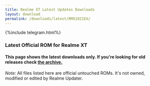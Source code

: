 ```yaml
---
title: Realme XT Latest Updates Downloads
layout: download
permalink: /downloads/latest/RMX1921EX/
---
```

<script>
    $(document).ready(function () {
        loadLatest("RMX1921EX");
    });
</script>

{%include telegram.html%}

<div class="col-12 mx-auto">
    <h3 class="title bg-light p-2 rounded">Latest Official ROM for Realme XT</h3>
    <h4>This page shows the latest downloads only. If you're looking for old releases check
        <a href="/downloads/archive/RMX1921EX/">the archive.</a></h4>
    <p><i>Note: </i>All files listed here are official untouched ROMs.
        It's not owned, modified or edited by Realme Updater.</p>
    <div id="downloads">
    </div>
</div>